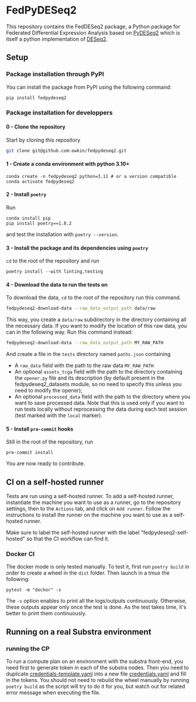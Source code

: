 # FedPyDESeq2

This repository contains the FedDESeq2 package, a Python package for Federated
Differential Expression Analysis based on [PyDESeq2](https://github.com/owkin/pydeseq2)
which is itself a python implementation of
[DESeq2](https://bioconductor.org/packages/release/bioc/html/DESeq2.html).

## Setup

### Package installation through PyPI

You can install the package from PyPI using the following command:

```bash
pip install fedpydeseq2
```


### Package installation for developpers

#### 0 - Clone the repository

Start by cloning this repository

```bash
git clone git@github.com:owkin/fedpydeseq2.git
```

#### 1 - Create a conda environment with python 3.10+

```
conda create -n fedpydeseq2 python=3.11 # or a version compatible
conda activate fedpydeseq2
```

#### 2 - Install `poetry`

Run

```
conda install pip
pip install poetry==1.8.2
```

and test the installation with `poetry --version`.



#### 3 - Install the package and its dependencies using `poetry`

`cd` to the root of the repository and run

```
poetry install --with linting,testing
```

#### 4 - Download the data to run the tests on

To download the data, `cd` to the root of the repository run this command.

```bash
fedpydeseq2-download-data --raw_data_output_path data/raw
```

This way, you create a `data/raw` subdirectory in the directory containing all the necessary data. If you want to modify
the location of this raw data, you can in the following way. Run this command instead:

```bash
fedpydeseq2-download-data --raw_data_output_path MY_RAW_PATH
```


And create a file in the `tests` directory named `paths.json` containing
- A `raw_data` field with the path to the raw data `MY_RAW_PATH`
- An optional `assets_tcga` field with the path to the directory containing the `opener.py` file and its description (by default present in the fedpydeseq2_datasets module, so no need to specify this unless you need to modify the opener);
- An optional `processed_data` field with the path to the directory where you want to save processed data. Note that this is used
only if you want to run tests locally without reprocessing the data during each test session (test marked with the `local` marker).




#### 5 - Install `pre-commit` hooks

Still in the root of the repository, run

`pre-commit install`

You are now ready to contribute.

## CI on a self-hosted runner
Tests are run using a self-hosted runner. To add a self-hosted runner, instantiate the machine
you want to use as a runner, go to the repository settings, then to the `Actions` tab, and click on
`Add runner`. Follow the instructions to install the runner on the machine you want
to use as a self-hosted runner.

Make sure to label the self-hosted runner with the label "fedpydeseq2-self-hosted" so that
the CI workflow can find it.

### Docker CI
The docker mode is only tested manually. To test it, first run `poetry build`
in order to create a wheel in the `dist` folder. Then launch in a tmux the
following:
```
pytest -m "docker" -s
```
The `-s` option enables to print all the logs/outputs continuously. Otherwise, these
outputs appear only once the test is done. As the test takes time, it's better to
print them continuously.

## Running on a real Substra environment

### running the CP
To run a compute plan on an environment with the substra front-end, you need first to generate token in each of the
substra nodes. Then you need to duplicate
[credentials-template.yaml](fedpydeseq2/substra_utils/credentials/credentials-template.yaml)
into a new file
[credentials.yaml](fedpydeseq2/substra_utils/credentials/credentials.yaml) and fill in the
tokens. You should not need to rebuild the wheel manually by running
`poetry build` as the script will try to do it for you, but watch out for
related error message when executing the file.
